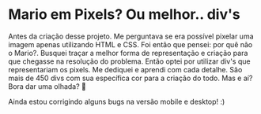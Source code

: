 # Mario em Pixels? Ou melhor.. div's
Antes da criação desse projeto. Me perguntava se era possível pixelar uma imagem apenas utilizando HTML e CSS. Foi então que pensei: por quê não o Mario?. Busquei traçar a melhor forma de representação e criação para que chegasse na resolução do problema. Então optei por utilizar div's que representariam os pixels. Me dediquei e aprendi com cada detalhe. São mais de 450 divs com sua específica cor para a criação do todo. Mas e aí? Bora dar uma olhada? 🙂

Ainda estou corrigindo alguns bugs na versão mobile e desktop! :)
